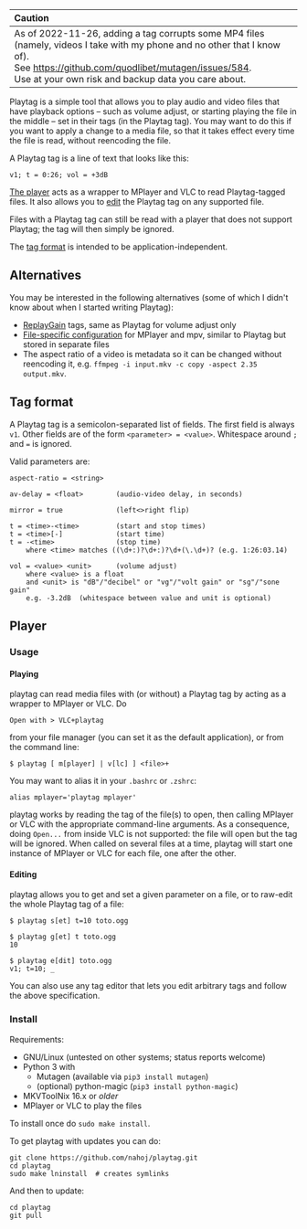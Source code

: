| Caution                                                                                                                                                                                                                                      |
|:---------------------------------------------------------------------------------------------------------------------------------------------------------------------------------------------------------------------------------------------|
| As of 2022-11-26, adding a tag corrupts some MP4 files (namely, videos I take with my phone and no other that I know of).<br/>See https://github.com/quodlibet/mutagen/issues/584. <br/>Use at your own risk and backup data you care about. |

Playtag is a simple tool that allows you to play audio and video files that 
have playback options – such as volume adjust, or starting playing the file in 
the middle – set in their tags (in the Playtag tag). You may want to do this if 
you want to apply a change to a media file, so that it takes effect every time 
the file is read, without reencoding the file.

A Playtag tag is a line of text that looks like this:

    v1; t = 0:26; vol = +3dB

[The player](#player) acts as a wrapper to MPlayer and VLC to read 
Playtag-tagged files. It also allows you to [edit](#editing) the Playtag tag on 
any supported file.

Files with a Playtag tag can still be read with a player that does not support 
Playtag; the tag will then simply be ignored.

The [tag format](#tag-format) is intended to be application-independent.


## Alternatives

You may be interested in the following alternatives (some of which I didn't 
know about when I started writing Playtag):

* [ReplayGain](https://en.wikipedia.org/wiki/ReplayGain) tags, same as Playtag 
for volume adjust only
* [File-specific 
configuration](https://mpv.io/manual/master/#file-specific-configuration-files) 
for MPlayer and mpv, similar to Playtag but stored in separate files
* The aspect ratio of a video is metadata so it can be changed without 
reencoding it, e.g. `ffmpeg -i input.mkv -c copy -aspect 2.35 output.mkv`.


## Tag format

A Playtag tag is a semicolon-separated list of fields. The first field is 
always `v1`. Other fields are of the form `<parameter> = <value>`. Whitespace 
around `;` and `=` is ignored.

Valid parameters are:

    aspect-ratio = <string>

    av-delay = <float>        (audio-video delay, in seconds)

    mirror = true             (left<>right flip)

    t = <time>-<time>         (start and stop times)
    t = <time>[-]             (start time)
    t = -<time>               (stop time)
        where <time> matches ((\d+:)?\d+:)?\d+(\.\d+)? (e.g. 1:26:03.14)

    vol = <value> <unit>      (volume adjust)
        where <value> is a float
        and <unit> is "dB"/"decibel" or "vg"/"volt gain" or "sg"/"sone gain"
        e.g. -3.2dB  (whitespace between value and unit is optional)


## Player
### Usage
#### Playing

playtag can read media files with (or without) a Playtag tag by acting as a 
wrapper to MPlayer or VLC. Do

    Open with > VLC+playtag

from your file manager (you can set it as the default application), or from the 
command line:

    $ playtag [ m[player] | v[lc] ] <file>+

You may want to alias it in your `.bashrc` or `.zshrc`:

    alias mplayer='playtag mplayer'

playtag works by reading the tag of the file(s) to open, then calling MPlayer 
or VLC with the appropriate command-line arguments. As a consequence, doing 
`Open...` from inside VLC is not supported: the file will open but the 
tag will be ignored. When called on several files at a time, playtag will start 
one instance of MPlayer or VLC for each file, one after the other.


#### Editing

playtag allows you to get and set a given parameter on a file, or to 
raw-edit the whole Playtag tag of a file:

    $ playtag s[et] t=10 toto.ogg

    $ playtag g[et] t toto.ogg
    10

    $ playtag e[dit] toto.ogg
    v1; t=10; _

You can also use any tag editor that lets you edit arbitrary tags and follow 
the above specification.


### Install

Requirements:

* GNU/Linux (untested on other systems; status reports welcome)
* Python 3 with
    * Mutagen (available via `pip3 install mutagen`)
    * (optional) python-magic (`pip3 install python-magic`)
* MKVToolNix 16.x or *older*
* MPlayer or VLC to play the files

To install once do `sudo make install`.

To get playtag with updates you can do:

~~~
git clone https://github.com/nahoj/playtag.git
cd playtag
sudo make lninstall  # creates symlinks
~~~

And then to update:

~~~
cd playtag
git pull
~~~
